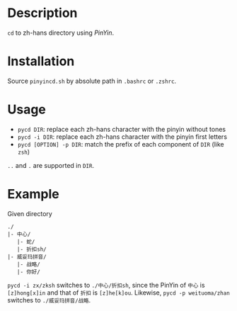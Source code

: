 # Description

`cd` to zh-hans directory using *PinYin*.


# Installation

Source `pinyincd.sh` by absolute path in `.bashrc` or `.zshrc`.


# Usage

- `pycd DIR`: replace each zh-hans character with the pinyin without tones
- `pycd -i DIR`: replace each zh-hans character with the pinyin first letters
- `pycd [OPTION] -p DIR`: match the prefix of each component of `DIR` (like `zsh`)

`..` and `.` are supported in `DIR`.


# Example

Given directory

	./
	|- 中心/
	   |- 蛇/
	   |- 折扣sh/
	|- 威妥玛拼音/
	   |- 战略/
	   |- 你好/

`pycd -i zx/zksh` switches to `./中心/折扣sh`, since the PinYin of `中心` is `[z]hong[x]in` and that of `折扣` is `[z]he[k]ou`.
Likewise, `pycd -p weituoma/zhan` switches to `./威妥玛拼音/战略`.
